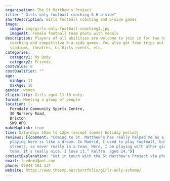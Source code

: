 ```yaml
---
organisation: The St Matthew's Project
title: " Girls only football coaching & 6-a-side"
shortDescription: Girls football coaching and 6-side games
image:
  image: img/girls-only-football-coaching2.jpg
  imageAlt: Female football team photo with medals
description: Players of all abilities are welcome to join in for two hours of
  coaching and competitive 6-a-side games. You also get free trips out to
  stadiums, theatres, Us Girls events, etc.
categories:
  category1: My Body
  category2: Friends
costValue: 0
costQualifier: ""
age:
  minAge: 11
  maxAge: 16
gender: women
eligibility: Girls aged 11-16 only.
format: Meeting a group of people
location: |-
  Ferndale Community Sports Centre,
  30 Nursery Road,
  Brixton
  SW9 8PB
makeMapLink: true
time: Saturdays 10am to 12pm (except summer holiday period)
reviews: [{comment: "Coming to St. Matthew’s has really helped me as a person because
  playing here is like a dream. In Madrid, I used to play football, but on the
  streets, so never really in a team. Here, I am playing with other girls, as a
  team. It’s really nice. I love it.” Kelfra, aged 14."}]
contactExplanation: "Get in touch with the St Matthew's Project via phone or email."
email: leedema@aol.com
phone: 07944 101 134
website: https://www.thesmp.net/portfolio/girls-only-scheme/
---
```

